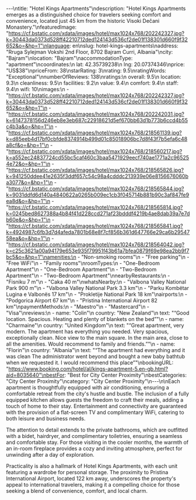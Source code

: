 ---\ntitle: "Hotel Kings Apartments"\ndescription: "Hotel Kings Apartments emerges as a distinguished choice for travelers seeking comfort and convenience, located just 45 km from the historic Visoki Dečani Monastery."\nfeaturedImage: "https://cf.bstatic.com/xdata/images/hotel/max1024x768/202242327.jpg?k=30443da0373d528ff42210712ded124143d536cf2de01f138301d660f9f32652&o=&hp=1"\nlanguage: en\nslug: hotel-kings-apartments\naddress: "Rruga Sylejman Vokshi 2nd Floor, 8702 Bajram Curri, Albania"\ncity: "Bajram"\nlocation: "Bajram"\naccommodationType: "apartment"\ncoordinates:\n  lat: 42.35739238\n  lng: 20.07374346\nprice: "US$38"\npriceFrom: 38\nstarRating: 3\nrating: 9.5\nratingWords: "Exceptional"\nnumberOfReviews: 138\nratings:\n  overall: 9.5\n  location: 9.3\n  cleanliness: 9.5\n  facilities: 9.2\n  value: 9.4\n  comfort: 9.4\n  staff: 9.4\n  wifi: 10\nimages:\n  - "https://cf.bstatic.com/xdata/images/hotel/max1024x768/202242327.jpg?k=30443da0373d528ff42210712ded124143d536cf2de01f138301d660f9f32652&o=&hp=1"\n  - "https://cf.bstatic.com/xdata/images/hotel/max1024x768/202242031.jpg?k=6147378156d246eb8e3eb687c22918621d5ef670bb63d1b773b6ccd4b55c4b3a&o=&hp=1"\n  - "https://cf.bstatic.com/xdata/images/hotel/max1024x768/218561139.jpg?k=d85eeb4d17bf0cbfde8374914b499d01c85018906bc7d8f43f7b5efa6c48a8cf&o=&hp=1"\n  - "https://cf.bstatic.com/xdata/images/hotel/max1024x768/218560217.jpg?k=a552ec24837724cd55bc5caf460c3baa5471929eecf740ae1771a2c965254e72&o=&hp=1"\n  - "https://cf.bstatic.com/xdata/images/hotel/max1024x768/218565826.jpg?k=941250ddee41e2635f3ddf657c54c98a4cdddc213939e06e8156676060ba3077&o=&hp=1"\n  - "https://cf.bstatic.com/xdata/images/hotel/max1024x768/218565844.jpg?k=9031ddfd6d140a4840622a0265b009ec1cb3f045714b881b90c3af847fe9ea8d&o=&hp=1"\n  - "https://cf.bstatic.com/xdata/images/hotel/max1024x768/218565814.jpg?k=0245bed8627388a4b84f41d228ccd271af23bdddf4219b4ae8dab39a7e7db60e&o=&hp=1"\n  - "https://cf.bstatic.com/xdata/images/hotel/max1024x768/218565841.jpg?k=4924987c6fb3d7d4afeda7801b68e8f7cf856b361d647766e29ca6b2954758ea&o=&hp=1"\n  - "https://cf.bstatic.com/xdata/images/hotel/max1024x768/218564042.jpg?k=c25c3621a00a94179e653e935f79951f43b61a7bfea0879f69e98ea2bb9f7bc5&o=&hp=1"\namenities:\n  - "Non-smoking rooms"\n  - "Free parking"\n  - "Free WiFi"\n  - "Family rooms"\nroomTypes:\n  - "One-Bedroom Apartment"\n  - "One-Bedroom Apartment"\n  - "Two-Bedroom Apartment"\n  - "Two-Bedroom Apartment"\nnearbyRestaurants:\n  - "Fisniku 7 m"\n  - "Caka 40 m"\nwhatsNearby:\n  - "Valbona Valley National Park 900 m"\n  - "Valbona Valley National Park 3.3 km"\n  - "Parku Kombëtar Lugina e Valbonës 17 km"\n  - "Prokletije National Park 18 km"\nairports:\n  - "Podgorica Airport 67 km"\n  - "Pristina International Airport 82 km"\npaymentMethods:\n  - "Maestro"\n  - "Mastercard"\n  - "Visa"\nreviews:\n  - name: "Colin"\n    country: "New Zealand"\n    text: "“Good location. Spacious. Heating and plenty of blankets on the bed”"\n  - name: "Charmaine"\n    country: "United Kingdom"\n    text: "“Great apartment, very modern.
The apartment has everything you needed.
Very spacious, exceptionally clean.
Nice view to the main square.
In the main area, close to all the amenities.
Would recommend to family and friends.”"\n  - name: "Florin"\n    country: "Albania"\n    text: "“The apartment had everything and it was clean
The administrator went beyond and bought a new baby bathtub when we requested it.
I would recommend this place”"\nbookingURL: "https://www.booking.com/hotel/al/kings-apartment-5.en-gb.html?aid=8035640"\nbestFor: "Best for City Center Proximity"\nbestCategories: "City Center Proximity"\ncategory: "City Center Proximity"\n---\n\nEach apartment is thoughtfully equipped with air conditioning, ensuring a comfortable retreat from the city's hustle and bustle. The inclusion of a fully equipped kitchen allows guests the freedom to craft their meals, adding a touch of home to their stay. Entertainment and connectivity are guaranteed with the provision of a flat-screen TV and complimentary WiFi, catering to both leisure and business needs.

The attention to detail extends to the private bathrooms, which are outfitted with a bidet, hairdryer, and complimentary toiletries, ensuring a seamless and comfortable stay. For those visiting in the cooler months, the warmth of an in-room fireplace provides a cozy and inviting atmosphere, perfect for unwinding after a day of exploration.

Practicality is also a hallmark of Hotel Kings Apartments, with each unit featuring a wardrobe for personal storage. The proximity to Pristina International Airport, located 122 km away, underscores the property's appeal to international travelers, making it a compelling choice for those seeking a blend of convenience, comfort, and local charm.
